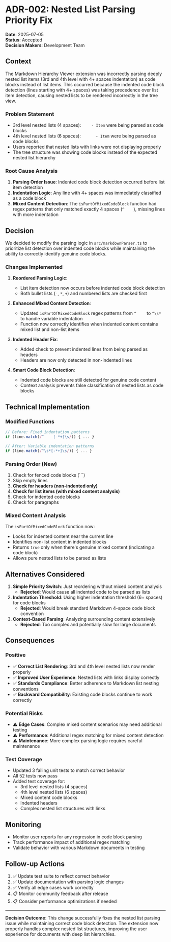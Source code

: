 # ADR-002: Nested List Parsing Priority Fix

**Date**: 2025-07-05  
**Status**: Accepted  
**Decision Makers**: Development Team

## Context

The Markdown Hierarchy Viewer extension was incorrectly parsing deeply nested list items (3rd and 4th level with 4+ spaces indentation) as code blocks instead of list items. This occurred because the indented code block detection (lines starting with 4+ spaces) was taking precedence over list item detection, causing nested lists to be rendered incorrectly in the tree view.

### Problem Statement

- 3rd level nested lists (4 spaces): `    - Item` were being parsed as code blocks
- 4th level nested lists (6 spaces): `      - Item` were being parsed as code blocks
- Users reported that nested lists with links were not displaying properly
- The tree structure was showing code blocks instead of the expected nested list hierarchy

### Root Cause Analysis

1. **Parsing Order Issue**: Indented code block detection occurred before list item detection
2. **Indentation Logic**: Any line with 4+ spaces was immediately classified as a code block
3. **Mixed Content Detection**: The `isPartOfMixedCodeBlock` function had regex patterns that only matched exactly 4 spaces (`^    `), missing lines with more indentation

## Decision

We decided to modify the parsing logic in `src/markdownParser.ts` to prioritize list detection over indented code blocks while maintaining the ability to correctly identify genuine code blocks.

### Changes Implemented

1. **Reordered Parsing Logic**:

   - List item detection now occurs before indented code block detection
   - Both bullet lists (`-`, `*`, `+`) and numbered lists are checked first

2. **Enhanced Mixed Content Detection**:

   - Updated `isPartOfMixedCodeBlock` regex patterns from `^    ` to `^\s*` to handle variable indentation
   - Function now correctly identifies when indented content contains mixed list and non-list items

3. **Indented Header Fix**:

   - Added check to prevent indented lines from being parsed as headers
   - Headers are now only detected in non-indented lines

4. **Smart Code Block Detection**:
   - Indented code blocks are still detected for genuine code content
   - Context analysis prevents false classification of nested lists as code blocks

## Technical Implementation

### Modified Functions

```typescript
// Before: Fixed indentation patterns
if (line.match(/^    [-*+]\s/)) { ... }

// After: Variable indentation patterns
if (line.match(/^\s*[-*+]\s/)) { ... }
```

### Parsing Order (New)

1. Check for fenced code blocks (```)
2. Skip empty lines
3. **Check for headers (non-indented only)**
4. **Check for list items (with mixed content analysis)**
5. Check for indented code blocks
6. Check for paragraphs

### Mixed Content Analysis

The `isPartOfMixedCodeBlock` function now:

- Looks for indented content near the current line
- Identifies non-list content in indented blocks
- Returns `true` only when there's genuine mixed content (indicating a code block)
- Allows pure nested lists to be parsed as lists

## Alternatives Considered

1. **Simple Priority Switch**: Just reordering without mixed content analysis
   - **Rejected**: Would cause all indented code to be parsed as lists
2. **Indentation Threshold**: Using higher indentation threshold (6+ spaces) for code blocks
   - **Rejected**: Would break standard Markdown 4-space code block convention
3. **Context-Based Parsing**: Analyzing surrounding content extensively
   - **Rejected**: Too complex and potentially slow for large documents

## Consequences

### Positive

- ✅ **Correct List Rendering**: 3rd and 4th level nested lists now render properly
- ✅ **Improved User Experience**: Nested lists with links display correctly
- ✅ **Standards Compliance**: Better adherence to Markdown list nesting conventions
- ✅ **Backward Compatibility**: Existing code blocks continue to work correctly

### Potential Risks

- ⚠️ **Edge Cases**: Complex mixed content scenarios may need additional testing
- ⚠️ **Performance**: Additional regex matching for mixed content detection
- ⚠️ **Maintenance**: More complex parsing logic requires careful maintenance

### Test Coverage

- Updated 3 failing unit tests to match correct behavior
- All 52 tests now pass
- Added test coverage for:
  - 3rd level nested lists (4 spaces)
  - 4th level nested lists (6 spaces)
  - Mixed content code blocks
  - Indented headers
  - Complex nested list structures with links

## Monitoring

- Monitor user reports for any regression in code block parsing
- Track performance impact of additional regex matching
- Validate behavior with various Markdown documents in testing

## Follow-up Actions

1. ✅ Update test suite to reflect correct behavior
2. ✅ Update documentation with parsing logic changes
3. ✅ Verify all edge cases work correctly
4. 📋 Monitor community feedback after release
5. 📋 Consider performance optimizations if needed

---

**Decision Outcome**: This change successfully fixes the nested list parsing issue while maintaining correct code block detection. The extension now properly handles complex nested list structures, improving the user experience for documents with deep list hierarchies.
